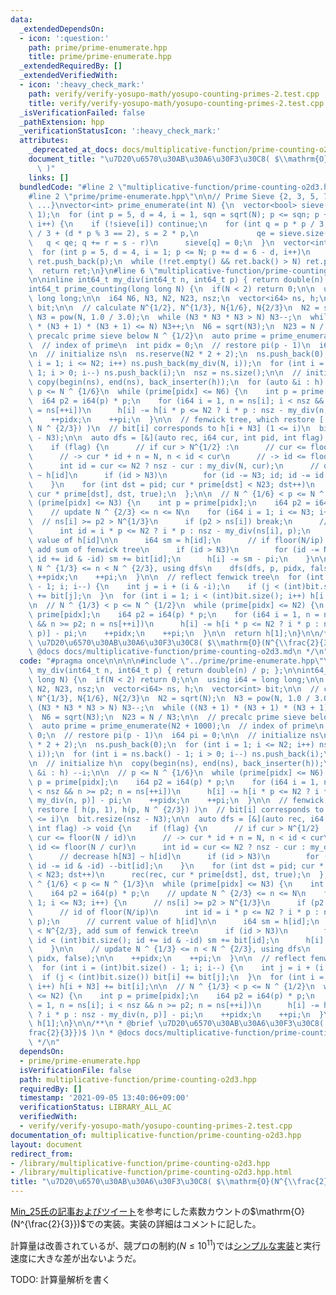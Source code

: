 ```yaml
---
data:
  _extendedDependsOn:
  - icon: ':question:'
    path: prime/prime-enumerate.hpp
    title: prime/prime-enumerate.hpp
  _extendedRequiredBy: []
  _extendedVerifiedWith:
  - icon: ':heavy_check_mark:'
    path: verify/verify-yosupo-math/yosupo-counting-primes-2.test.cpp
    title: verify/verify-yosupo-math/yosupo-counting-primes-2.test.cpp
  _isVerificationFailed: false
  _pathExtension: hpp
  _verificationStatusIcon: ':heavy_check_mark:'
  attributes:
    _deprecated_at_docs: docs/multiplicative-function/prime-counting-o2d3.md
    document_title: "\u7D20\u6570\u30AB\u30A6\u30F3\u30C8( $\\mathrm{O}(N^{\\frac{2}{3}})$\
      \ )"
    links: []
  bundledCode: "#line 2 \"multiplicative-function/prime-counting-o2d3.hpp\"\n\n\n\n\
    #line 2 \"prime/prime-enumerate.hpp\"\n\n// Prime Sieve {2, 3, 5, 7, 11, 13, 17,\
    \ ...}\nvector<int> prime_enumerate(int N) {\n  vector<bool> sieve(N / 3 + 1,\
    \ 1);\n  for (int p = 5, d = 4, i = 1, sqn = sqrt(N); p <= sqn; p += d = 6 - d,\
    \ i++) {\n    if (!sieve[i]) continue;\n    for (int q = p * p / 3, r = d * p\
    \ / 3 + (d * p % 3 == 2), s = 2 * p,\n             qe = sieve.size();\n      \
    \   q < qe; q += r = s - r)\n      sieve[q] = 0;\n  }\n  vector<int> ret{2, 3};\n\
    \  for (int p = 5, d = 4, i = 1; p <= N; p += d = 6 - d, i++)\n    if (sieve[i])\
    \ ret.push_back(p);\n  while (!ret.empty() && ret.back() > N) ret.pop_back();\n\
    \  return ret;\n}\n#line 6 \"multiplicative-function/prime-counting-o2d3.hpp\"\
    \n\ninline int64_t my_div(int64_t n, int64_t p) { return double(n) / p; };\n\n\
    int64_t prime_counting(long long N) {\n  if(N < 2) return 0;\n\n  using i64 =\
    \ long long;\n\n  i64 N6, N3, N2, N23, nsz;\n  vector<i64> ns, h;\n  vector<int>\
    \ bit;\n\n  // calculate N^{1/2}, N^{1/3}, N{1/6}, N{2/3}\n  N2 = sqrt(N);\n \
    \ N3 = pow(N, 1.0 / 3.0);\n  while (N3 * N3 * N3 > N) N3--;\n  while ((N3 + 1)\
    \ * (N3 + 1) * (N3 + 1) <= N) N3++;\n  N6 = sqrt(N3);\n  N23 = N / N3;\n\n  //\
    \ precalc prime sieve below N ^ {1/2}\n  auto prime = prime_enumerate(N2 + 1000);\n\
    \  // index of prime\n  int pidx = 0;\n  // restore pi(p - 1)\n  i64 pi = 0;\n\
    \n  // initialize ns\n  ns.reserve(N2 * 2 + 2);\n  ns.push_back(0);\n  for (int\
    \ i = 1; i <= N2; i++) ns.push_back(my_div(N, i));\n  for (int i = ns.back() -\
    \ 1; i > 0; i--) ns.push_back(i);\n  nsz = ns.size();\n\n  // initialize h\n \
    \ copy(begin(ns), end(ns), back_inserter(h));\n  for (auto &i : h) --i;\n\n  //\
    \ p <= N ^ {1/6}\n  while (prime[pidx] <= N6) {\n    int p = prime[pidx];\n  \
    \  i64 p2 = i64(p) * p;\n    for (i64 i = 1, n = ns[i]; i < nsz && n >= p2; n\
    \ = ns[++i])\n      h[i] -= h[i * p <= N2 ? i * p : nsz - my_div(n, p)] - pi;\n\
    \    ++pidx;\n    ++pi;\n  }\n\n  // fenwick tree, which restore [ h(p, 1), h(p,\
    \ N ^ {2/3}) )\n  // bit[i] corresponds to h[i + N3] (1 <= i)\n  bit.resize(nsz\
    \ - N3);\n\n  auto dfs = [&](auto rec, i64 cur, int pid, int flag) -> void {\n\
    \    if (flag) {\n      // if cur > N^{1/2} :\n      // cur <= floor(N / id)\n\
    \      // -> cur * id + n = N, n < id < cur\n      // -> id <= floor(N / cur)\n\
    \      int id = cur <= N2 ? nsz - cur : my_div(N, cur);\n      // decrease h[N3]\
    \ ~ h[id]\n      if (id > N3)\n        for (id -= N3; id; id -= id & -id) --bit[id];\n\
    \    }\n    for (int dst = pid; cur * prime[dst] < N23; dst++)\n      rec(rec,\
    \ cur * prime[dst], dst, true);\n  };\n\n  // N ^ {1/6} < p <= N ^ {1/3}\n  while\
    \ (prime[pidx] <= N3) {\n    int p = prime[pidx];\n    i64 p2 = i64(p) * p;\n\
    \    // update N ^ {2/3} <= n <= N\n    for (i64 i = 1; i <= N3; i++) {\n    \
    \  // ns[i] >= p2 > N^{1/3}\n      if (p2 > ns[i]) break;\n      // id of floor(N/ip)\n\
    \      int id = i * p <= N2 ? i * p : nsz - my_div(ns[i], p);\n      // current\
    \ value of h[id]\n\n      i64 sm = h[id];\n      // if floor(N/ip) < N^{2/3},\
    \ add sum of fenwick tree\n      if (id > N3)\n        for (id -= N3; id < (int)bit.size();\
    \ id += id & -id) sm += bit[id];\n      h[i] -= sm - pi;\n    }\n\n    // update\
    \ N ^ {1/3} <= n < N ^ {2/3}, using dfs\n    dfs(dfs, p, pidx, false);\n\n   \
    \ ++pidx;\n    ++pi;\n  }\n\n  // reflect fenwick tree\n  for (int i = (int)bit.size()\
    \ - 1; i; i--) {\n    int j = i + (i & -i);\n    if (j < (int)bit.size()) bit[i]\
    \ += bit[j];\n  }\n  for (int i = 1; i < (int)bit.size(); i++) h[i + N3] += bit[i];\n\
    \n  // N ^ {1/3} < p <= N ^ {1/2}\n  while (prime[pidx] <= N2) {\n    int p =\
    \ prime[pidx];\n    i64 p2 = i64(p) * p;\n    for (i64 i = 1, n = ns[i]; i < nsz\
    \ && n >= p2; n = ns[++i])\n      h[i] -= h[i * p <= N2 ? i * p : nsz - my_div(n,\
    \ p)] - pi;\n    ++pidx;\n    ++pi;\n  }\n\n  return h[1];\n}\n\n/**\n * @brief\
    \ \u7D20\u6570\u30AB\u30A6\u30F3\u30C8( $\\mathrm{O}(N^{\\frac{2}{3}})$ )\n *\
    \ @docs docs/multiplicative-function/prime-counting-o2d3.md\n */\n"
  code: "#pragma once\n\n\n\n#include \"../prime/prime-enumerate.hpp\"\n\ninline int64_t\
    \ my_div(int64_t n, int64_t p) { return double(n) / p; };\n\nint64_t prime_counting(long\
    \ long N) {\n  if(N < 2) return 0;\n\n  using i64 = long long;\n\n  i64 N6, N3,\
    \ N2, N23, nsz;\n  vector<i64> ns, h;\n  vector<int> bit;\n\n  // calculate N^{1/2},\
    \ N^{1/3}, N{1/6}, N{2/3}\n  N2 = sqrt(N);\n  N3 = pow(N, 1.0 / 3.0);\n  while\
    \ (N3 * N3 * N3 > N) N3--;\n  while ((N3 + 1) * (N3 + 1) * (N3 + 1) <= N) N3++;\n\
    \  N6 = sqrt(N3);\n  N23 = N / N3;\n\n  // precalc prime sieve below N ^ {1/2}\n\
    \  auto prime = prime_enumerate(N2 + 1000);\n  // index of prime\n  int pidx =\
    \ 0;\n  // restore pi(p - 1)\n  i64 pi = 0;\n\n  // initialize ns\n  ns.reserve(N2\
    \ * 2 + 2);\n  ns.push_back(0);\n  for (int i = 1; i <= N2; i++) ns.push_back(my_div(N,\
    \ i));\n  for (int i = ns.back() - 1; i > 0; i--) ns.push_back(i);\n  nsz = ns.size();\n\
    \n  // initialize h\n  copy(begin(ns), end(ns), back_inserter(h));\n  for (auto\
    \ &i : h) --i;\n\n  // p <= N ^ {1/6}\n  while (prime[pidx] <= N6) {\n    int\
    \ p = prime[pidx];\n    i64 p2 = i64(p) * p;\n    for (i64 i = 1, n = ns[i]; i\
    \ < nsz && n >= p2; n = ns[++i])\n      h[i] -= h[i * p <= N2 ? i * p : nsz -\
    \ my_div(n, p)] - pi;\n    ++pidx;\n    ++pi;\n  }\n\n  // fenwick tree, which\
    \ restore [ h(p, 1), h(p, N ^ {2/3}) )\n  // bit[i] corresponds to h[i + N3] (1\
    \ <= i)\n  bit.resize(nsz - N3);\n\n  auto dfs = [&](auto rec, i64 cur, int pid,\
    \ int flag) -> void {\n    if (flag) {\n      // if cur > N^{1/2} :\n      //\
    \ cur <= floor(N / id)\n      // -> cur * id + n = N, n < id < cur\n      // ->\
    \ id <= floor(N / cur)\n      int id = cur <= N2 ? nsz - cur : my_div(N, cur);\n\
    \      // decrease h[N3] ~ h[id]\n      if (id > N3)\n        for (id -= N3; id;\
    \ id -= id & -id) --bit[id];\n    }\n    for (int dst = pid; cur * prime[dst]\
    \ < N23; dst++)\n      rec(rec, cur * prime[dst], dst, true);\n  };\n\n  // N\
    \ ^ {1/6} < p <= N ^ {1/3}\n  while (prime[pidx] <= N3) {\n    int p = prime[pidx];\n\
    \    i64 p2 = i64(p) * p;\n    // update N ^ {2/3} <= n <= N\n    for (i64 i =\
    \ 1; i <= N3; i++) {\n      // ns[i] >= p2 > N^{1/3}\n      if (p2 > ns[i]) break;\n\
    \      // id of floor(N/ip)\n      int id = i * p <= N2 ? i * p : nsz - my_div(ns[i],\
    \ p);\n      // current value of h[id]\n\n      i64 sm = h[id];\n      // if floor(N/ip)\
    \ < N^{2/3}, add sum of fenwick tree\n      if (id > N3)\n        for (id -= N3;\
    \ id < (int)bit.size(); id += id & -id) sm += bit[id];\n      h[i] -= sm - pi;\n\
    \    }\n\n    // update N ^ {1/3} <= n < N ^ {2/3}, using dfs\n    dfs(dfs, p,\
    \ pidx, false);\n\n    ++pidx;\n    ++pi;\n  }\n\n  // reflect fenwick tree\n\
    \  for (int i = (int)bit.size() - 1; i; i--) {\n    int j = i + (i & -i);\n  \
    \  if (j < (int)bit.size()) bit[i] += bit[j];\n  }\n  for (int i = 1; i < (int)bit.size();\
    \ i++) h[i + N3] += bit[i];\n\n  // N ^ {1/3} < p <= N ^ {1/2}\n  while (prime[pidx]\
    \ <= N2) {\n    int p = prime[pidx];\n    i64 p2 = i64(p) * p;\n    for (i64 i\
    \ = 1, n = ns[i]; i < nsz && n >= p2; n = ns[++i])\n      h[i] -= h[i * p <= N2\
    \ ? i * p : nsz - my_div(n, p)] - pi;\n    ++pidx;\n    ++pi;\n  }\n\n  return\
    \ h[1];\n}\n\n/**\n * @brief \u7D20\u6570\u30AB\u30A6\u30F3\u30C8( $\\mathrm{O}(N^{\\\
    frac{2}{3}})$ )\n * @docs docs/multiplicative-function/prime-counting-o2d3.md\n\
    \ */\n"
  dependsOn:
  - prime/prime-enumerate.hpp
  isVerificationFile: false
  path: multiplicative-function/prime-counting-o2d3.hpp
  requiredBy: []
  timestamp: '2021-09-05 13:40:06+09:00'
  verificationStatus: LIBRARY_ALL_AC
  verifiedWith:
  - verify/verify-yosupo-math/yosupo-counting-primes-2.test.cpp
documentation_of: multiplicative-function/prime-counting-o2d3.hpp
layout: document
redirect_from:
- /library/multiplicative-function/prime-counting-o2d3.hpp
- /library/multiplicative-function/prime-counting-o2d3.hpp.html
title: "\u7D20\u6570\u30AB\u30A6\u30F3\u30C8( $\\mathrm{O}(N^{\\frac{2}{3}})$ )"
---
```

[Min_25氏の記事およびツイート](https://twitter.com/min_25_/status/1247483565933121537)を参考にした素数カウントの$\mathrm{O}(N^{\frac{2}{3}})$での実装。実装の詳細はコメントに記した。

計算量は改善されているが、競プロの制約($N \leq 10^{11}$)では[シンプルな実装](https://nyaannyaan.github.io/library/library/multiplicative-function/prime-counting.hpp.html)と実行速度に大きな差が出ないようだ。

TODO: 計算量解析を書く